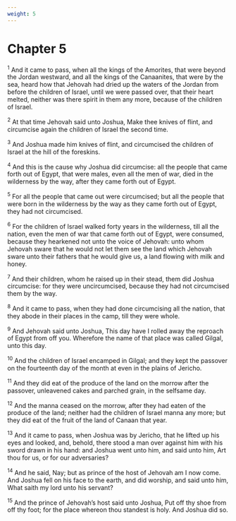 ```yaml
---
weight: 5
---
```


# Chapter 5

<sup>1</sup> And it came to pass, when all the kings of the Amorites, that were beyond the Jordan westward, and all the kings of the Canaanites, that were by the sea, heard how that Jehovah had dried up the waters of the Jordan from before the children of Israel, until we were passed over, that their heart melted, neither was there spirit in them any more, because of the children of Israel. 

<sup>2</sup> At that time Jehovah said unto Joshua, Make thee knives of flint, and circumcise again the children of Israel the second time. 

<sup>3</sup> And Joshua made him knives of flint, and circumcised the children of Israel at the hill of the foreskins. 

<sup>4</sup> And this is the cause why Joshua did circumcise: all the people that came forth out of Egypt, that were males, even all the men of war, died in the wilderness by the way, after they came forth out of Egypt. 

<sup>5</sup> For all the people that came out were circumcised; but all the people that were born in the wilderness by the way as they came forth out of Egypt, they had not circumcised. 

<sup>6</sup> For the children of Israel walked forty years in the wilderness, till all the nation, even the men of war that came forth out of Egypt, were consumed, because they hearkened not unto the voice of Jehovah: unto whom Jehovah sware that he would not let them see the land which Jehovah sware unto their fathers that he would give us, a land flowing with milk and honey. 

<sup>7</sup> And their children, whom he raised up in their stead, them did Joshua circumcise: for they were uncircumcised, because they had not circumcised them by the way. 

<sup>8</sup> And it came to pass, when they had done circumcising all the nation, that they abode in their places in the camp, till they were whole. 

<sup>9</sup> And Jehovah said unto Joshua, This day have I rolled away the reproach of Egypt from off you. Wherefore the name of that place was called Gilgal, unto this day. 

<sup>10</sup> And the children of Israel encamped in Gilgal; and they kept the passover on the fourteenth day of the month at even in the plains of Jericho. 

<sup>11</sup> And they did eat of the produce of the land on the morrow after the passover, unleavened cakes and parched grain, in the selfsame day. 

<sup>12</sup> And the manna ceased on the morrow, after they had eaten of the produce of the land; neither had the children of Israel manna any more; but they did eat of the fruit of the land of Canaan that year. 

<sup>13</sup> And it came to pass, when Joshua was by Jericho, that he lifted up his eyes and looked, and, behold, there stood a man over against him with his sword drawn in his hand: and Joshua went unto him, and said unto him, Art thou for us, or for our adversaries? 

<sup>14</sup> And he said, Nay; but as prince of the host of Jehovah am I now come. And Joshua fell on his face to the earth, and did worship, and said unto him, What saith my lord unto his servant? 

<sup>15</sup> And the prince of Jehovah’s host said unto Joshua, Put off thy shoe from off thy foot; for the place whereon thou standest is holy. And Joshua did so. 


